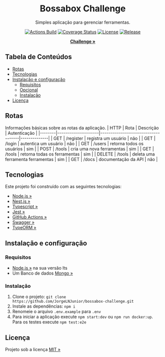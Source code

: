 <div align="center" id="short-description">

<h1>Bossabox Challenge</h1>

Simples aplicação para gerenciar ferramentas.

</div>

<div align="center" id="badges">

[![Actions Build](https://img.shields.io/github/workflow/status/JorgeLNJunior/bossabox-challenge/Node.js%20CI/master)](https://github.com/JorgeLNJunior/bossabox-challenge/actions?query=workflow%3A%22Node.js+CI%22)
[![Coverage Status](https://coveralls.io/repos/github/JorgeLNJunior/bossabox-challenge/badge.svg?branch=master)](https://coveralls.io/github/JorgeLNJunior/bossabox-challenge?branch=master)
[![License](https://img.shields.io/github/license/JorgeLNJunior/bossabox-challenge)](https://github.com/JorgeLNJunior/bossabox-challenge/blob/master/LICENSE.md)
[![Release](https://img.shields.io/github/v/release/JorgeLNJunior/bossabox-challenge?color=lgreen)](https://github.com/JorgeLNJunior/bossabox-challenge/releases)

</div>

<div align="center">

[**Challenge »**](https://www.notion.so/Back-end-0b2c45f1a00e4a849eefe3b1d57f23c6)

</div>

## Tabela de Conteúdos
* [Rotas](https://github.com/JorgeLNJunior/bossabox-challenge#rotas)
* [Tecnologias](https://github.com/JorgeLNJunior/bossabox-challenge#tecnologias)
* [Instalação e configuração](https://github.com/JorgeLNJunior/bossabox-challenge#instala%C3%A7%C3%A3o-e-configura%C3%A7%C3%A3o)
  * [Requisitos](https://github.com/JorgeLNJunior/bossabox-challenge#requisitos)
  * [Opcional](https://github.com/JorgeLNJunior/bossabox-challenge#requisitos)
  * [Instalação](https://github.com/JorgeLNJunior/bossabox-challenge#instala%C3%A7%C3%A3o)
* [Licença](https://github.com/JorgeLNJunior/bossabox-challenge#licen%C3%A7a)

## Rotas

Informações básicas sobre as rotas da aplicação.
| HTTP   | Rota                | Descrição                           | Autenticação |
|--------|---------------------|-------------------------------------|--------------|
| GET    | /register           | registra um usuário                 | não          |
| GET    | /login              | autentica um usuário                | não          |
| GET    | /users              | retorna todos os usuários           | sim          |
| POST   | /tools              | cria uma nova ferramentas           | sim          |
| GET    | /tools              | retorna todas os ferramentas        | sim          |
| DELETE | /tools              | deleta uma ferramenta ferramentas   | sim          |
| GET    | /docs               | documentação da API                 | não          |

## Tecnologias
Este projeto foi construído com as seguintes tecnologias:
- [Node.js »](https://nodejs.org)
- [Nest.js »](https://docs.nestjs.com)
- [Typescript »](https://www.typescriptlang.org)
- [Jest »](https://jestjs.io)
- [GitHub Actions »](https://github.com/features/actions)
- [Swagger »](https://swagger.io)
- [TypeORM »](https://typeorm.io)

## Instalação e configuração
### Requisitos
  - [Node.js »](https://nodejs.org/en/download) na sua versão lts
  - Um Banco de dados [Mongo »](https://www.mongodb.com)

### Instalação
  1. Clone o projeto: `git clone https://github.com/JorgeLNJunior/bossabox-challenge.git`
  2. Instale as dependências: `npm i`
  3. Renomeie o arquivo `.env.example` para `.env`
  4. Para iniciar a aplicação execute `npm start:dev` ou `npm run docker:up`. Para os testes execute `npm test:e2e`

## Licença
Projeto sob a licença [MIT »](https://github.com/JorgeLNJunior/bossabox-challenge/blob/master/LICENSE.md)
